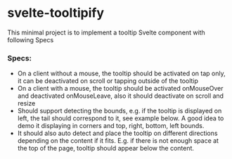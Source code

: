 # svelte-tooltipify

This minimal project is to implement a tooltip Svelte component with following Specs

### Specs:
- On a client without a mouse, the tooltip should be activated on tap only, it can be deactivated on scroll or tapping outside of the tooltip
- On a client with a mouse, the tooltip should be activated onMouseOver and deactivated onMouseLeave, also it should deactivate on scroll and resize
- Should support detecting the bounds, e.g. if the tooltip is displayed on left, the tail should correspond to it, see example below. A good idea to demo it displaying in corners and top, right, bottom, left bounds.
- It should also auto detect and place the tooltip on different directions depending on the content if it fits. E.g. if there is not enough space at the top of the page, tooltip should appear below the content.
